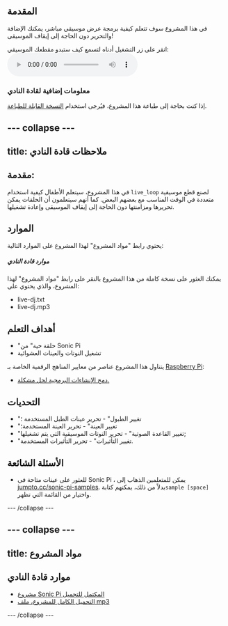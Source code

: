 ## المقدمة

في هذا المشروع سوف تتعلم كيفية برمجة عرض موسيقي مباشر، يمكنك الإضافة والتحرير دون الحاجة إلى إيقاف الموسيقى!

<div id="audio-preview" class="pdf-hidden">
  انقر على زر التشغيل أدناه لتسمع كيف ستبدو مقطعك الموسيقي: 
  <audio controls preload> <source src="resources/live-dj.mp3" type="audio/mpeg"> المتصفح الخاص بك لا يدعم جزء<code>الصوت </code>. </audio>
</div>

### معلومات إضافية لقادة النادي

إذا كنت بحاجة إلى طباعة هذا المشروع، فيُرجى استخدام [النسخة القابلة للطباعة](https://projects.raspberrypi.org/ar-SA/projects/live-dj/print).

--- collapse ---
---
title: ملاحظات قادة النادي
---

## مقدمة:

في هذا المشروع، سيتعلم الأطفال كيفية استخدام `live_loop` لصنع قطع موسيقية متعددة في الوقت المناسب مع بعضهم البعض. كما أنهم سيتعلمون أن الحلقات يمكن تحريرها ومزامنتها دون الحاجة إلى إيقاف الموسيقى وإعادة تشغيلها.

## الموارد

يحتوي رابط "مواد المشروع" لهذا المشروع على الموارد التالية:

##### موارد قادة النادي

يمكنك العثور على نسخة كاملة من هذا المشروع بالنقر على رابط "مواد المشروع" لهذا المشروع، والذي يحتوي على:

* live-dj.txt
* live-dj.mp3

## أهداف التعلم

* "حلقة حية" من Sonic Pi
* تشغيل النوتات والعينات العشوائية

يتناول هذا المشروع عناصر من معايير المناهج الرقمية الخاصة بـ [Raspberry Pi](http://rpf.io/curriculum):

* [دمج الإنشاءات البرمجية لحل مشكلة.](https://www.raspberrypi.org/curriculum/programming/builder)

## التحديات

* "تغيير الطبول" - تحرير عينات الطبل المستخدمة ؛
* "تغيير العينة" - تحرير العينة المستخدمة؛
* "تغيير القاعدة الصوتية" - تحرير النوتات الموسيقية التي يتم تشغيلها;
* "تغيير التأثيرات" - تحرير التأثيرات المستخدمة.

## الأسئلة الشائعة

* للعثور على عينات متاحة في Sonic Pi ، يمكن للمتعلمين الذهاب إلى [jumpto.cc/sonic-pi-samples](http://jumpto.cc/sonic-pi-samples). بدلاً من ذلك، يمكنهم كتابة`sample [space]` واختيار من القائمة التي تظهر.

--- /collapse ---

--- collapse ---
---
title: مواد المشروع
---

## موارد قادة النادي

* [مشروع Sonic Pi المكتمل للتحميل](resources/live-dj.txt)
* [التحميل الكامل للمشروع، ملف mp3](resources/live-dj.mp3)

--- /collapse ---